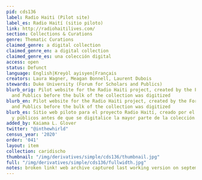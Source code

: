```yaml
---
pid: cds136
label: Radio Haiti (Pilot site)
label_es: Radio Haití (sitio piloto)
link: http://radiohaitilives.com/
section: Collections & Curations
genre: Thematic Curations
claimed_genre: a digital collection
claimed_genre_en: a digital collection
claimed_genre_es: una colección digital
access: open
status: Defunct
language: English|Kreyòl ayisyen|Français
creators: Laura Wagner, Meagan Bonnell, Laurent Dubois
stewards: Duke University (Forum for Scholars and Publics)
blurb_orig: Pilot website for the Radio Haiti project, created by the Forum for Scholars
  and Publics before the bulk of the collection was digitized
blurb_en: Pilot website for the Radio Haiti project, created by the Forum for Scholars
  and Publics before the bulk of the collection was digitized
blurb_es: Sitio web piloto para el proyecto Radio Haití, creado por el Foro para académicos
  y públicos antes de que se digitalice la mayor parte de la colección.
added_by: Kaiama L. Glover
twitter: "@inthewhirld"
census_year: '2020'
order: '041'
layout: item
collection: caridischo
thumbnail: "/img/derivatives/simple/cds136/thumbnail.jpg"
full: "/img/derivatives/simple/cds136/fullwidth.jpg"
notes: broken link! web archive captured last working version on september 30 2022
---
```

